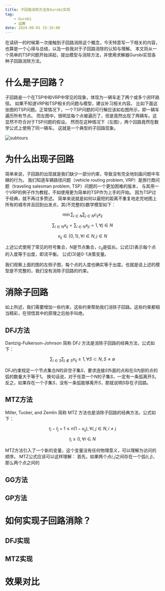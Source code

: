 ```yaml
---
title: 子回路消除方法及Gurobi实现
tag: 
    - Gurobi
    - 运筹
date: 2024-09-01 15:16:00
---
```


在读研一的时候第一次接触到子回路消除这个概念，今天特意写一下相关的内容，也算是一个心得与总结，以及一些我对于子回路消除的认知与理解。
本文将从一个简单的TSP问题开始讲起，提出模型与消除方法，并使用求解器Gurobi实现各种子回路消除方法。

# 什么是子回路？

子回路是一个在TSP中和VRP中常见的现象，体现为一辆车走了两个或多个闭环路径。
如果不知道VRP和TSP相关的问题与模型，建议补习相关内容。
比如下面这张图的TSP问题。正常情况下，一个TSP问题的可行解应该如右图所示，即一辆车遍历所有节点。
而左图中，很明显每个点被遍历了，但是竟然出现了两辆车。这显然不符合对于TSP问题的假设。
然而在这种情况下（左图），两个回路竟然在数学公式上使用了同一辆车。
这就是一个典型的子回路现象。

![subtours](subtour.png)

# 为什么出现子回路

简单来说，子回路的出现就是我们缺少一部分约束，导致没有完全地刻画问题中车辆的行为。
我们知道车辆路径问题（vehicle routing problem, VRP）是旅行商问题（traveling salesman problem, TSP）问题的一个更加困难的版本，
与其用一个VRP的例子作为教程，不如使用更为简单的TSP作为上手的开始。
因为TSP过于经典，就不再过多赘述。
简单来说就是如何以最短的距离不重复地走完地图上所有的城市并且回到出发点，其(不完整的)数学模型如下：

$$
\min \sum_{i\in N} \sum_{j\in N} c_{ij}x_{ij}  \tag{1}
$$

$$
\sum_{i\in N} x_{ij} = \sum_{i\in N} x_{ji} = 1, \forall j \in N \tag{2}
$$

$$
x_{ij} \in \{0,1\}, \forall i \in N, j\in N \tag{3}
$$

上述公式使用了常见的符号集合，$N$是节点集合，$c_{ij}$是弧长。公式(2)表示每个点的入度等于出度，即流平衡。
公式(3)是0-1决策变量。

我们观察上面的图的左侧子图，每个点的入度也确实等于出度。也就是说上述的模型是不完整的，我们没有消除子回路的约束。

# 消除子回路

如上所述，我们需要增加一些约束，这些约束帮助我们消除子回路。这些约束都相当精彩，在领悟其中的原理之后拍手叫绝。

## DFJ方法
Dantzig-Fulkerson-Johnson 简称 DFJ 方法是消除子回路的经典方法，公式如下：

$$
\sum_{i\in S} \sum_{j \notin S} x_{ij} \ge 1, \forall S \subset N, S \ne \emptyset 
$$

DFJ约束规定一个节点集合$N$的非空子集$S$，要求连接$S$外面的点和在$S$内部的点的弧的数量大于等于1。
换句话说，对于任意一个$N$的子集$S$，一定有一条弧离开$S$。
反之，如果存在一个子集$S$，没有一条弧能够离开$S$，那就说明$S$存在子回路。


## MTZ方法

Miller, Tucker, and Zemlin 简称 MTZ 方法也是消除子回路的经典方法，公式如下：

$$
t_i-t_j+1\leq n(1-x_{ij}), \forall i,j\in N,i\neq j
$$

$$
t_i \ge 0, \forall i\in N
$$

MTZ方法引入了一个新的变量，这个变量没有任何物理意义，可以理解为访问的顺序。
MTZ公式应该可以这样理解：
首先，如果两个点$i,j$之间存在一个弧$(i,j)$，那么两个点之间的






## GG方法

## GP方法


# 如何实现子回路消除？
## DFJ实现

## MTZ实现

# 效果对比
